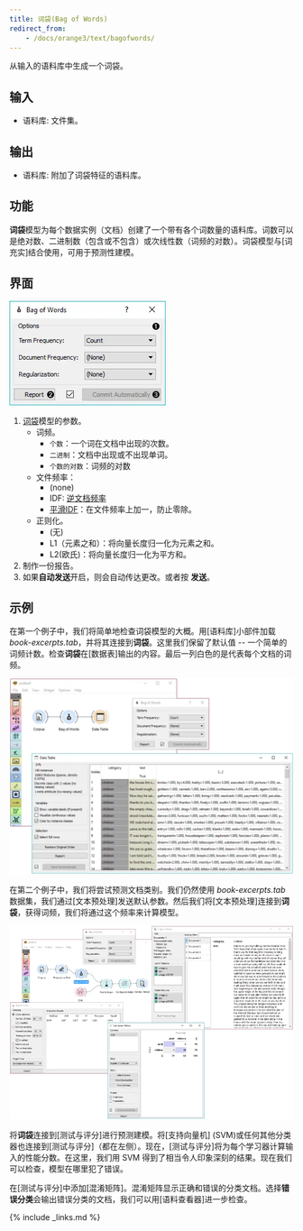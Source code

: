 ```yaml
---
title: 词袋(Bag of Words)
redirect_from:
    - /docs/orange3/text/bagofwords/
---
```


从输入的语料库中生成一个词袋。





## 输入

- 语料库: 文件集。

## 输出

- 语料库: 附加了词袋特征的语料库。

## 功能
**词袋**模型为每个数据实例（文档）创建了一个带有各个词数量的语料库。词数可以是绝对数、二进制数（包含或不包含）或次线性数（词频的对数）。词袋模型与[词充实]结合使用，可用于预测性建模。

## 界面
![](/assets/images/text/Bag-of-Words-stamped.png.webp)

1. [词袋](https://en.wikipedia.org/wiki/Tf%E2%80%93idf)模型的参数。
    - 词频。
        - `个数`：一个词在文档中出现的次数。
        - `二进制`：文档中出现或不出现单词。
        - `个数的对数`：词频的对数
    - 文件频率：
        - (none)
        - IDF: [逆文档频率](http://nlp.stanford.edu/IR-book/html/htmledition/inverse-document-frequency-1.html)
        - [平滑IDF](http://scikit-learn.org/stable/modules/generated/sklearn.feature_extraction.text.TfidfTransformer.html)：在文件频率上加一，防止零除。
    - 正则化。
        - (无)
        - L1（元素之和）：将向量长度归一化为元素之和。
        - L2(欧氏)：将向量长度归一化为平方和。
2. 制作一份报告。
3. 如果**自动发送**开启，则会自动传达更改。或者按 **发送**。


## 示例

在第一个例子中，我们将简单地检查词袋模型的大概。用[语料库]小部件加载*book-excerpts.tab*，并将其连接到**词袋**。这里我们保留了默认值 -- 一个简单的词频计数。检查**词袋**在[数据表]输出的内容。最后一列白色的是代表每个文档的词频。


![](/assets/images/text/Bag-of-Words-Example1.png.webp)

在第二个例子中，我们将尝试预测文档类别。我们仍然使用 *book-excerpts.tab* 数据集，我们通过[文本预处理]发送默认参数。然后我们将[文本预处理]连接到**词袋**，获得词频，我们将通过这个频率来计算模型。


![](/assets/images/text/Bag-of-Words-Example2.png.webp)

将**词袋**连接到[测试与评分]进行预测建模。将[支持向量机] (SVM)或任何其他分类器也连接到[测试与评分]（都在左侧）。现在，[测试与评分]将为每个学习器计算输入的性能分数。在这里，我们用 SVM 得到了相当令人印象深刻的结果。现在我们可以检查，模型在哪里犯了错误。

在[测试与评分]中添加[混淆矩阵]。混淆矩阵显示正确和错误的分类文档。选择**错误分类**会输出错误分类的文档，我们可以用[语料查看器]进一步检查。

{% include _links.md %}